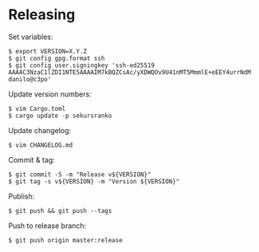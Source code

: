 # Releasing

Set variables:

    $ export VERSION=X.Y.Z
    $ git config gpg.format ssh
    $ git config user.signingkey 'ssh-ed25519 AAAAC3NzaC1lZDI1NTE5AAAAIM7kBQZCsAc/yXDWQOv9U41nMT5MmmlE+eEEY4urrNdM danilo@c3po'

Update version numbers:

    $ vim Cargo.toml
    $ cargo update -p sekursranko

Update changelog:

    $ vim CHANGELOG.md

Commit & tag:

    $ git commit -S -m "Release v${VERSION}"
    $ git tag -s v${VERSION} -m "Version ${VERSION}"

Publish:

    $ git push && git push --tags

Push to release branch:

    $ git push origin master:release
